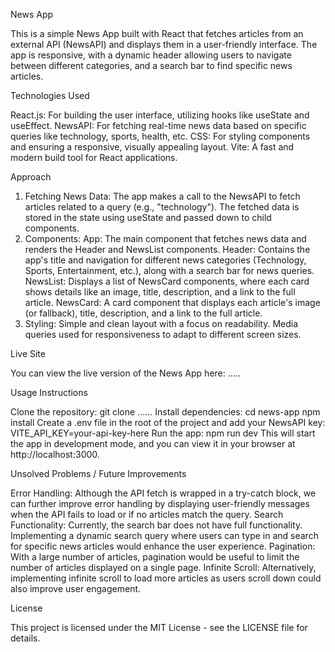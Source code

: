 News App

This is a simple News App built with React that fetches articles from an external API (NewsAPI) and displays them in a user-friendly interface. The app is responsive, with a dynamic header allowing users to navigate between different categories, and a search bar to find specific news articles.


Technologies Used

React.js: For building the user interface, utilizing hooks like useState and useEffect.
NewsAPI: For fetching real-time news data based on specific queries like technology, sports, health, etc.
CSS: For styling components and ensuring a responsive, visually appealing layout.
Vite: A fast and modern build tool for React applications.


Approach

1. Fetching News Data:
The app makes a call to the NewsAPI to fetch articles related to a query (e.g., "technology").
The fetched data is stored in the state using useState and passed down to child components.
2. Components:
App: The main component that fetches news data and renders the Header and NewsList components.
Header: Contains the app's title and navigation for different news categories (Technology, Sports, Entertainment, etc.), along with a search bar for news queries.
NewsList: Displays a list of NewsCard components, where each card shows details like an image, title, description, and a link to the full article.
NewsCard: A card component that displays each article's image (or fallback), title, description, and a link to the full article.
3. Styling:
Simple and clean layout with a focus on readability.
Media queries used for responsiveness to adapt to different screen sizes.


Live Site

You can view the live version of the News App here:
.....


Usage Instructions

Clone the repository:
git clone ......
Install dependencies:
cd news-app
npm install
Create a .env file in the root of the project and add your NewsAPI key:
VITE_API_KEY=your-api-key-here
Run the app:
npm run dev
This will start the app in development mode, and you can view it in your browser at http://localhost:3000.


Unsolved Problems / Future Improvements

Error Handling: Although the API fetch is wrapped in a try-catch block, we can further improve error handling by displaying user-friendly messages when the API fails to load or if no articles match the query.
Search Functionality: Currently, the search bar does not have full functionality. Implementing a dynamic search query where users can type in and search for specific news articles would enhance the user experience.
Pagination: With a large number of articles, pagination would be useful to limit the number of articles displayed on a single page.
Infinite Scroll: Alternatively, implementing infinite scroll to load more articles as users scroll down could also improve user engagement.


License

This project is licensed under the MIT License - see the LICENSE file for details.
